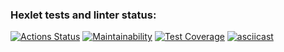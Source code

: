 ### Hexlet tests and linter status:
[![Actions Status](https://github.com/mccman1519/backend-project-46/workflows/hexlet-check/badge.svg)](https://github.com/mccman1519/backend-project-46/actions)
[![Maintainability](https://api.codeclimate.com/v1/badges/8f462c93278fe9b4b398/maintainability)](https://codeclimate.com/github/mccman1519/backend-project-46/maintainability)
[![Test Coverage](https://api.codeclimate.com/v1/badges/8f462c93278fe9b4b398/test_coverage)](https://codeclimate.com/github/mccman1519/backend-project-46/test_coverage)
[![asciicast](https://asciinema.org/a/p6lxtdsRLH9sqMKXs9Cvj4Fph.svg)](https://asciinema.org/a/p6lxtdsRLH9sqMKXs9Cvj4Fph)